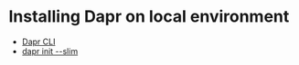 # Installing Dapr on local environment

- [Dapr CLI](https://docs.dapr.io/getting-started/install-dapr-cli/)
- [dapr init --slim](https://docs.dapr.io/operations/hosting/self-hosted/self-hosted-no-docker/)